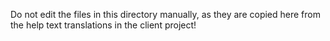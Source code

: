 Do not edit the files in this directory manually, as they are copied here from the help text translations in the client project!
